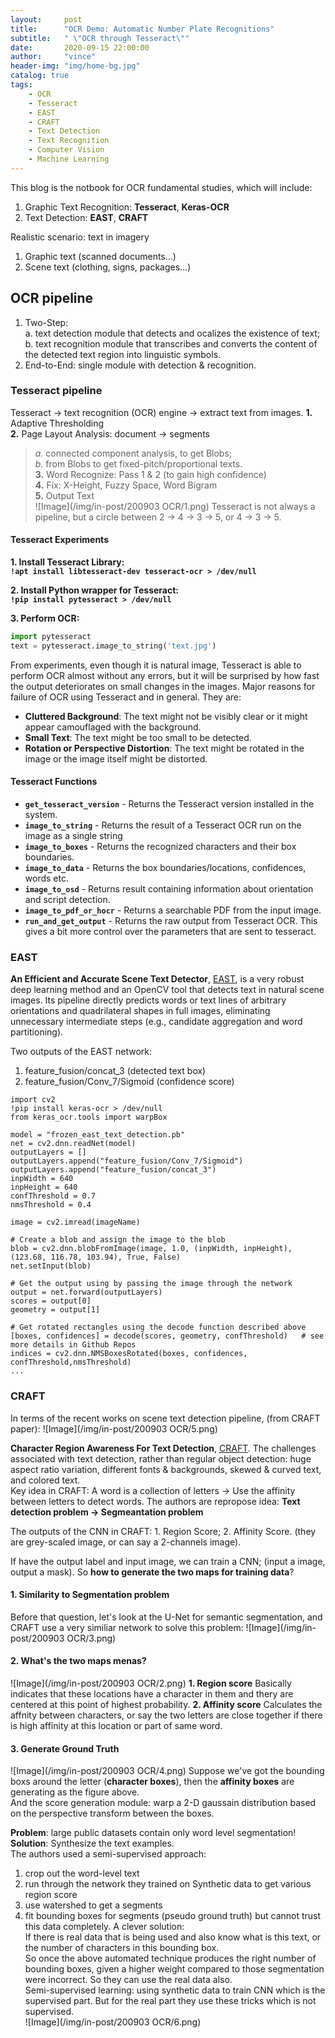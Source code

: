```yaml
---
layout:     post
title:      "OCR Demo: Automatic Number Plate Recognitions"
subtitle:   " \"OCR through Tesseract\""
date:       2020-09-15 22:00:00
author:     "vince"
header-img: "img/home-bg.jpg"
catalog: true
tags:
    - OCR
    - Tesseract
    - EAST
    - CRAFT
    - Text Detection
    - Text Recognition
    - Computer Vision 
    - Machine Learning
---
```


This blog is the notbook for OCR fundamental studies, which will include:
1. Graphic Text Recognition: **Tesseract**, **Keras-OCR**
2. Text Detection: **EAST**, **CRAFT** 

Realistic scenario: text in imagery<br>
1. Graphic text (scanned documents...)<br>
2. Scene text (clothing, signs, packages...)<br>

## OCR pipeline<br>
1. Two-Step:<br> 
    a. text detection module that detects and ocalizes the existence of text; <br>
    b. text recognition module that transcribes and converts the content of the detected text region into linguistic symbols.<br>
2. End-to-End: 
    single module with detection & recognition.<br>

### Tesseract pipeline<br>
Tesseract -> text recognition (OCR) engine -> extract text from images. 
**1.** Adaptive Thresholding<br>
**2.** Page Layout Analysis: document -> segments<br>
> *a.* connected component analysis, to get Blobs;<br>
> *b.* from Blobs to get fixed-pitch/proportional texts.<br>
**3.** Word Recognize: Pass 1 & 2 (to gain high confidence)<br>
**4.** Fix: X-Height, Fuzzy Space, Word Bigram<br>
**5.** Output Text<br>
![Image](/img/in-post/200903 OCR/1.png)
Tesseract is not always a pipeline, but a circle between 2 -> 4 -> 3 -> 5, or 4 -> 3 -> 5.

#### Tesseract Experiments
**1. Install Tesseract Library:**<br>
**`!apt install libtesseract-dev tesseract-ocr > /dev/null`**

**2. Install Python wrapper for Tesseract:**<br>
**`!pip install pytesseract > /dev/null`**

**3. Perform OCR:**<br>

```python
import pytesseract
text = pytesseract.image_to_string('text.jpg')
```

From experiments, even though it is natural image, Tesseract is able to perform OCR almost without any errors, but it will be surprised by how fast the output deteriorates on small changes in the images. Major reasons for failure of OCR using Tesseract and in general. They are:
- **Cluttered Background**: The text might not be visibly clear or it might appear camouflaged with the background.
- **Small Text**: The text might be too small to be detected. 
- **Rotation or Perspective Distortion**: The text might be rotated in the image or the image itself might be distorted.


#### Tesseract Functions
- **`get_tesseract_version`** - Returns the Tesseract version installed in the system.
- **`image_to_string`** - Returns the result of a Tesseract OCR run on the image as a single string
- **`image_to_boxes`** - Returns the recognized characters and their box boundaries.
- **`image_to_data`** - Returns the box boundaries/locations, confidences, words etc. 
- **`image_to_osd`** - Returns result containing information about orientation and script detection.
- **`image_to_pdf_or_hocr`** - Returns a searchable PDF from the input image.
- **`run_and_get_output`** - Returns the raw output from Tesseract OCR. This gives a bit more control over the parameters that are sent to tesseract.



### EAST<br>
**An Efficient and Accurate Scene Text Detector**, <a href="https://arxiv.org/abs/1704.03155v2">EAST</a>, is a very robust deep learning method and an OpenCV tool that detects text in natural scene images. Its pipeline directly predicts words or text lines of arbitrary orientations and quadrilateral shapes in full images, eliminating unnecessary intermediate steps (e.g., candidate aggregation and word partitioning).

Two outputs of the EAST network:
1. feature_fusion/concat_3 (detected text box)
2. feature_fusion/Conv_7/Sigmoid (confidence score)

```pyrthon
import cv2
!pip install keras-ocr > /dev/null
from keras_ocr.tools import warpBox

model = "frozen_east_text_detection.pb"
net = cv2.dnn.readNet(model)
outputLayers = []
outputLayers.append("feature_fusion/Conv_7/Sigmoid")
outputLayers.append("feature_fusion/concat_3")
inpWidth = 640
inpHeight = 640
confThreshold = 0.7
nmsThreshold = 0.4

image = cv2.imread(imageName)

# Create a blob and assign the image to the blob
blob = cv2.dnn.blobFromImage(image, 1.0, (inpWidth, inpHeight), (123.68, 116.78, 103.94), True, False)
net.setInput(blob)

# Get the output using by passing the image through the network
output = net.forward(outputLayers)
scores = output[0]
geometry = output[1]

# Get rotated rectangles using the decode function described above
[boxes, confidences] = decode(scores, geometry, confThreshold)   # see more details in Github Repos
indices = cv2.dnn.NMSBoxesRotated(boxes, confidences, confThreshold,nmsThreshold)
...

```



### CRAFT<br>

In terms of the recent works on scene text detection pipeline, (from CRAFT paper):
![Image](/img/in-post/200903 OCR/5.png)

**Character Region Awareness For Text Detection**, <a href="https://arxiv.org/abs/1904.01941">CRAFT</a>. The challenges associated with text detection, rather than regular object detection: huge aspect ratio variation, different fonts & backgrounds, skewed & curved text, and colored text.<br>
Key idea in CRAFT: A word is a collection of letters -> Use the affinity between letters to detect words. The authors are repropose idea: **Text detection problem -> Segmeantation problem**

The outputs of the CNN in CRAFT: 1. Region Score; 2. Affinity Score. (they are grey-scaled image, or can say a 2-channels image).

If have the output label and input image, we can train a CNN; (input a image, output a mask). 
So **how to generate the two maps for training data**?

####  **1. Similarity to Segmentation problem**
Before that question, let's look at the U-Net for semantic segmentation, and CRAFT use a very similiar network to solve this problem:
![Image](/img/in-post/200903 OCR/3.png)

####  **2. What's the two maps menas?**
![Image](/img/in-post/200903 OCR/2.png)
**1. Region score**
Basically indicates that these locations have a character in them and thery are centered at this point of highest probability.
**2. Affinity score**
Calculates the affnity between characters, or say the two letters are close together if there is high affinity at this location or part of same word.

####  **3. Generate Ground Truth**
![Image](/img/in-post/200903 OCR/4.png)
Suppose we've got the bounding boxs around the letter (**character boxes**), then the **affinity boxes** are generating as the figure above.<br>
And the score generation module: warp a 2-D gaussain distribution based on the perspective transform between the boxes.<br>

**Problem**: large public datasets contain only word level segmentation!<br>
**Solution**: Synthesize the text examples. <br>
The authors used a semi-supervised approach:
1. crop out the word-level text
2. run through the network they trained on Synthetic data to get various region score
3. use watershed to get a segments
4. fit bounding boxes for segments (pseudo ground truth)
but cannot trust this data completely. A clever solution:<br>
If there is real data that is being used and also know what is this text, or the number of characters in this bounding box.<br>
So once the above automated technique produces the right number of bounding boxes, given a higher weight compared to those segmentation were incorrect. So they can use the real data also.<br>
Semi-supervised learning: using synthetic data to train CNN which is the supervised part. But for the real part they use these tricks which is not supervised.<br>
![Image](/img/in-post/200903 OCR/6.png)
